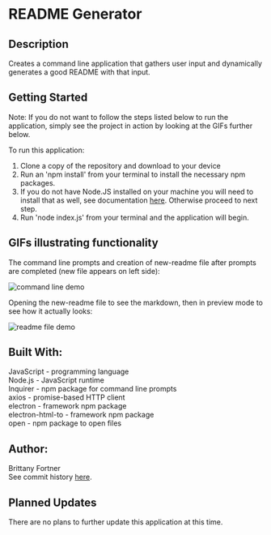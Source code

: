 # README Generator

## Description

Creates a command line application that gathers user input and dynamically generates a good README with that input.

## Getting Started

Note: If you do not want to follow the steps listed below to run the application, simply see the project in action by looking at the GIFs further below. <br>

To run this application: <br>

1. Clone a copy of the repository and download to your device<br>
2. Run an 'npm install' from your terminal to install the necessary npm packages. <br>
3. If you do not have Node.JS installed on your machine you will need to install that as well, see documentation [here](https://nodejs.org/en/download/). Otherwise proceed to next step. <br>
4. Run 'node index.js' from your terminal and the application will begin.

## GIFs illustrating functionality

The command line prompts and creation of new-readme file after prompts are completed (new file appears on left side):

![command line demo](assets/command-line2.gif)

Opening the new-readme file to see the markdown, then in preview mode to see how it actually looks:

![readme file demo](assets/readme-files2.gif)

## Built With:

JavaScript - programming language <br>
Node.js - JavaScript runtime <br>
Inquirer - npm package for command line prompts <br>
axios - promise-based HTTP client <br>
electron - framework npm package <br>
electron-html-to - framework npm package <br>
open - npm package to open files

## Author:

Brittany Fortner <br>
See commit history [here](https://github.com/bfeliz/readme-generator/graphs/contributors).

## Planned Updates

There are no plans to further update this application at this time.

